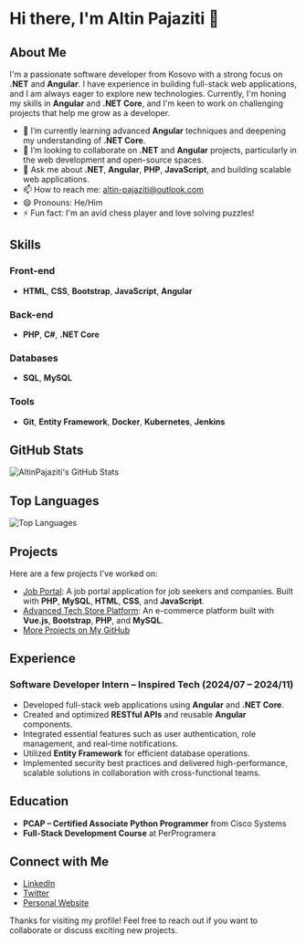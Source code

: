 # Hi there, I'm Altin Pajaziti 👋

## About Me

I'm a passionate software developer from Kosovo with a strong focus on **.NET** and **Angular**. I have experience in building full-stack web applications, and I am always eager to explore new technologies. Currently, I'm honing my skills in **Angular** and **.NET Core**, and I'm keen to work on challenging projects that help me grow as a developer.

- 🌱 I’m currently learning advanced **Angular** techniques and deepening my understanding of **.NET Core**.
- 👯 I’m looking to collaborate on **.NET** and **Angular** projects, particularly in the web development and open-source spaces.
- 💬 Ask me about **.NET**, **Angular**, **PHP**, **JavaScript**, and building scalable web applications.
- 📫 How to reach me: altin-pajaziti@outlook.com
- 😄 Pronouns: He/Him
- ⚡ Fun fact: I'm an avid chess player and love solving puzzles!

## Skills

### Front-end

- **HTML**, **CSS**, **Bootstrap**, **JavaScript**, **Angular**

### Back-end

- **PHP**, **C#**, **.NET Core**

### Databases

- **SQL**, **MySQL**

### Tools

- **Git**, **Entity Framework**, **Docker**, **Kubernetes**, **Jenkins**

## GitHub Stats

![AltinPajaziti's GitHub Stats](https://github-readme-stats.vercel.app/api?username=AltinPajaziti&show_icons=true&theme=radical)

## Top Languages

![Top Languages](https://github-readme-stats.vercel.app/api/top-langs/?username=AltinPajaziti&layout=compact&theme=radical)

## Projects

Here are a few projects I've worked on:

- [Job Portal](https://github.com/AltinPajaziti/job-portal): A job portal application for job seekers and companies. Built with **PHP**, **MySQL**, **HTML**, **CSS**, and **JavaScript**.
- [Advanced Tech Store Platform](https://github.com/AltinPajaziti/advanced-tech-store): An e-commerce platform built with **Vue.js**, **Bootstrap**, **PHP**, and **MySQL**.
- [More Projects on My GitHub](https://github.com/AltinPajaziti)

## Experience

### Software Developer Intern – **Inspired Tech** (2024/07 – 2024/11)

- Developed full-stack web applications using **Angular** and **.NET Core**.
- Created and optimized **RESTful APIs** and reusable **Angular** components.
- Integrated essential features such as user authentication, role management, and real-time notifications.
- Utilized **Entity Framework** for efficient database operations.
- Implemented security best practices and delivered high-performance, scalable solutions in collaboration with cross-functional teams.

## Education

- **PCAP – Certified Associate Python Programmer** from Cisco Systems
- **Full-Stack Development Course** at PerProgramera

## Connect with Me

- [LinkedIn](https://www.linkedin.com/in/altinpajaziti/)
- [Twitter](https://twitter.com/AltinPajaziti)
- [Personal Website](https://altinpajaziti.com)

Thanks for visiting my profile! Feel free to reach out if you want to collaborate or discuss exciting new projects. 
